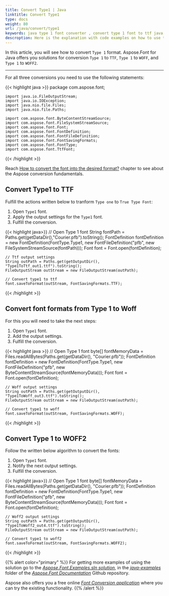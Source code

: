 ```yaml
---
title: Convert Type1 | Java
linktitle: Convert Type1
type: docs
weight: 80
url: /java/convert/type1
keywords: java type 1 font converter , convert type 1 font to ttf java, type 1 to ttf java, type one to woff java.
descroption: Here is the explanation with code examples on how to use the Aspose solution to convert Type 1 format to TTF, WOFF, and WOFF2 formats.
---
```


In this article, you will see how to convert `Type 1` format. Aspose.Font for Java offers you solutions for conversion `Type 1` to `TTF`, `Type 1` to `WOFF`, and `Type 1` to `WOFF2`. 
____

For all three conversions you need to use the following statements:

{{< highlight java >}} 
    package com.aspose.font;

    import java.io.FileOutputStream;
    import java.io.IOException;
    import java.nio.file.Files;
    import java.nio.file.Paths;

    import com.aspose.font.ByteContentStreamSource;
    import com.aspose.font.FileSystemStreamSource;
    import com.aspose.font.Font;
    import com.aspose.font.FontDefinition;
    import com.aspose.font.FontFileDefinition;
    import com.aspose.font.FontSavingFormats;
    import com.aspose.font.FontType;
    import com.aspose.font.TtfFont;
{{< /highlight >}}

Reach [How to convert the font into the desired format?](https://docs.aspose.com//font/java/convert/#how-to-convert-the-font-into-the-desired-format) chapter to see about the Aspose conversion fundamentals.

## Convert Type1 to TTF 

Fulfill the actions written below to tranform `Type one` to `True Type Font`:
1. Open `Type1` font.
2. Apply the output settings for the `Type1` font.
3. Fulfill the conversion.

{{< highlight java>}} 
    // Open Type 1 font
    String fontPath = Paths.get(getDataDir(),"Courier.pfb").toString();
    FontDefinition fontDefinition = new FontDefinition(FontType.Type1, new FontFileDefinition("pfb", new FileSystemStreamSource(fontPath)));
    Font font = Font.open(fontDefinition);

    // Ttf output settings
    String outPath = Paths.get(getOutputDir(), "Type1ToTtf_out1.ttf").toString();
    FileOutputStream outStream = new FileOutputStream(outPath);

    // Convert type1 to ttf
    font.saveToFormat(outStream, FontSavingFormats.TTF);
{{< /highlight >}}


## Convert font formats from Type 1 to Woff 

For this you will need to take the next steps:

1. Open `Type1` font.
2. Add the output settings.
3. Fulfill the conversion.

{{< highlight java >}} 
    // Open Type 1 font
    byte[] fontMemoryData = Files.readAllBytes(Paths.get(getDataDir(), "Courier.pfb"));
    FontDefinition fontDefinition = new FontDefinition(FontType.Type1, new FontFileDefinition("pfb", new ByteContentStreamSource(fontMemoryData)));
    Font font = Font.open(fontDefinition);

    // Woff output settings
    String outPath = Paths.get(getOutputDir(), "Type1ToWoff_out3.ttf").toString();
    FileOutputStream outStream = new FileOutputStream(outPath);

    // Convert type1 to woff
    font.saveToFormat(outStream, FontSavingFormats.WOFF);
{{< /highlight >}}


## Convert Type 1 to WOFF2

Follow the written below algorithm to convert the fonts:

1. Open `Type1` font.
2. Notify the next output settings.
3. Fulfill the conversion.

{{< highlight java>}} 
    // Open Type 1 font
    byte[] fontMemoryData = Files.readAllBytes(Paths.get(getDataDir(), "Courier.pfb"));
    FontDefinition fontDefinition = new FontDefinition(FontType.Type1, new FontFileDefinition("pfb", new ByteContentStreamSource(fontMemoryData)));
    Font font = Font.open(fontDefinition);

    // Woff2 output settings
    String outPath = Paths.get(getOutputDir(), "Type1ToWoff2_out4.ttf").toString();
    FileOutputStream outStream = new FileOutputStream(outPath);

    // Convert type1 to woff2
    font.saveToFormat(outStream, FontSavingFormats.WOFF2);
{{< /highlight >}}


{{% alert color="primary" %}}
For getting more examples of using the solution go to the [*Aspose.Font.Examples.sln solution*](https://github.com/aspose-font/Aspose.Font-Documentation/tree/master/java-examples/src/main/java/com/aspose/font/examples/convertfont), in the [*java-examples*](https://github.com/aspose-font/Aspose.Font-Documentation/tree/master/java-examples/src/main/java/com/aspose/font/examples) folder of the [*Aspose.Font Documentation*](https://github.com/aspose-font/Aspose.Font-Documentation) Github repository.

Aspose also offers you a free online [*Font Conversion application*](https://products.aspose.app/font/conversion) where you can try the existing functionality.
{{% /alert %}}